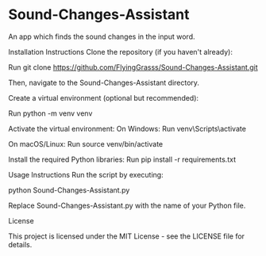 # Sound-Changes-Assistant
 An app which finds the sound changes in the input word.

 Installation Instructions
Clone the repository (if you haven't already):

Run git clone https://github.com/FlyingGrasss/Sound-Changes-Assistant.git

Then, navigate to the Sound-Changes-Assistant directory.

Create a virtual environment (optional but recommended):

Run python -m venv venv

Activate the virtual environment:
On Windows: Run venv\Scripts\activate

On macOS/Linux: Run source venv/bin/activate

Install the required Python libraries:
Run pip install -r requirements.txt

Usage Instructions
Run the script by executing:

python Sound-Changes-Assistant.py

Replace Sound-Changes-Assistant.py with the name of your Python file.

License

This project is licensed under the MIT License - see the LICENSE file for details.
